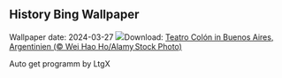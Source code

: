 ## History Bing Wallpaper
Wallpaper date: 2024-03-27
![](https://www.bing.com/th?id=OHR.TeatroColon_DE-DE4190221983_UHD.jpg&w=1000)Download: [Teatro Colón in Buenos Aires, Argentinien (© Wei Hao Ho/Alamy Stock Photo)](https://www.bing.com/th?id=OHR.TeatroColon_DE-DE4190221983_UHD.jpg)

Auto get programm by LtgX
